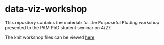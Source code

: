# data-viz-workshop

This repository contains the materials for the Purposeful Plotting workshop presented to the PAM PhD student seminar on 4/27.

The knit workshop files can be viewed [here](hesscl.com/data-viz-workshop/index.html)
